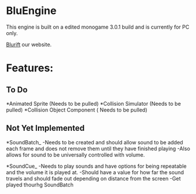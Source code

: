 BluEngine
=========

This engine is built on a edited monogame 3.0.1 build and is currently for PC only.

[Blurift](http://www.blurift.com) our website.

Features:
======

## To Do

*Animated Sprite (Needs to be pulled)
*Collision Simulator (Needs to be pulled)
*Collision Object Component ( Needs to be pulled)

## Not Yet Implemented

*SoundBatch_
  -Needs to be created and should allow sound to be added each frame and does not remove them until they have finished playing
  -Also allows for sound to be universally controlled with volume.
  
*SoundCue_
  -Needs to play sounds and have options for being repeatable and the volume it is played at.
  -Should have a value for how far the sound travels and should fade out depending on distance from the screen
  -Get played thourhg SoundBatch
